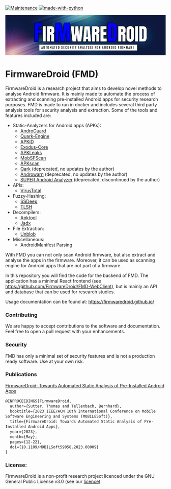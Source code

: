 [![Maintenance](https://img.shields.io/badge/Maintained%3F-yes-green.svg)](https://GitHub.com/Naereen/StrapDown.js/graphs/commit-activity)
[![made-with-python](https://img.shields.io/badge/Made%20with-Python-1f425f.svg)](https://www.python.org/)


![FMD-HEADER.png](docs/FMD-HEADER.png)

# FirmwareDroid (FMD)
FirmwareDroid is a research project that aims to develop novel methods to analyse Android firmware. It is mainly made 
to automate the process of extracting and scanning pre-installed Android apps for security research purposes. 
FMD is made to run in docker and includes several third party analysis tools for security analysis and extraction.
Some of the tools and features included are:

* Static-Analyzers for Android apps (APKs):
  * [AndroGuard](https://github.com/androguard/androguard)
  * [Quark-Engine](https://github.com/quark-engine/quark-engine)
  * [APKiD](https://github.com/rednaga/APKiD/)
  * [Exodus-Core](https://github.com/Exodus-Privacy/exodus-core/)
  * [APKLeaks](https://github.com/dwisiswant0/apkleaks/)
  * [MobSFScan](https://github.com/MobSF/mobsfscan)
  * [APKscan](https://github.com/LucasFaudman/apkscan)
  * [Qark](https://github.com/linkedin/qark/) (deprecated, no updates by the author)
  * [Androwarn](https://github.com/maaaaz/androwarn/) (deprecated, no updates by the author)
  * [SUPER Android Analyzer](https://github.com/SUPERAndroidAnalyzer/super/) (deprecated, discontinued by the author)
* APIs:
  * [VirusTotal](https://www.virustotal.com)
* Fuzzy-Hashing:
  * [SSDeep](https://ssdeep-project.github.io/ssdeep/index.html)
  * [TLSH](https://tlsh.org/)
* Decompilers:
  * [Apktool](https://apktool.org/)
  * [Jadx](https://github.com/skylot/jadx)
* File Extraction:
  * [Unblob](https://github.com/onekey-sec/unblob)
* Miscellaneous:
  * AndroidManifest Parsing

With FMD you can not only scan Android firmware, but also extract and analyse the apps in the firmware. Moreover, it
can be used as scanning engine for Android apps that are not part of a firmware.

In this repository you will find the code for the backend of FMD. The application has a minimal React
frontend (see https://github.com/FirmwareDroid/FMD-WebClient), but is mainly an API and database 
that can be used for research studies.

Usage documentation can be found at: https://firmwaredroid.github.io/

### Contributing

We are happy to accept contributions to the software and documentation. Feel free to open a pull request with your
enhancements.

### Security

FMD has only a minimal set of security features and is not a production ready software. Use at your own risk.

### Publications

[FirmwareDroid: Towards Automated Static Analysis of Pre-Installed Android Apps](https://ieeexplore.ieee.org/document/10172951)
``` 
@INPROCEEDINGS{FirmwareDroid,
  author={Sutter, Thomas and Tellenbach, Bernhard},
  booktitle={2023 IEEE/ACM 10th International Conference on Mobile Software Engineering and Systems (MOBILESoft)}, 
  title={FirmwareDroid: Towards Automated Static Analysis of Pre-Installed Android Apps}, 
  year={2023},
  month={May},
  pages={12-22},
  doi={10.1109/MOBILSoft59058.2023.00009}
}
```

### License:
FirmwareDroid is a non-profit research project licenced under the GNU General Public License v3.0
(see our [licence](https://github.com/FirmwareDroid/FirmwareDroid/blob/main/LICENSE.md)).
